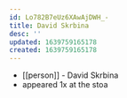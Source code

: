 ```yaml
---
id: Lo782B7eUz6XAwAjDWH_-
title: David Skrbina
desc: ''
updated: 1639759165178
created: 1639759165178
---
```



- [[person]] - David Skrbina
- appeared 1x at the stoa
